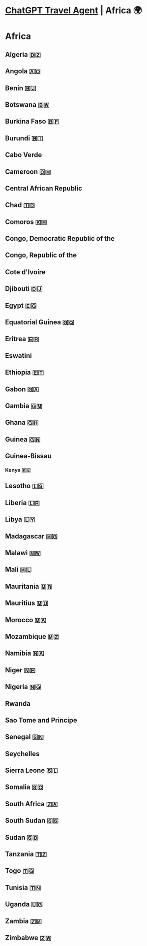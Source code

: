 # [ChatGPT Travel Agent](https://chat.openai.com/) \| Africa 🌍  
# Africa 
## Algeria 🇩🇿 
## Angola 🇦🇴 
## Benin 🇧🇯 
## Botswana 🇧🇼 
## Burkina Faso 🇧🇫
## Burundi 🇧🇮 
## Cabo Verde
## Cameroon 🇨🇲 
## Central African Republic
## Chad 🇹🇩 
## Comoros 🇰🇲 
## Congo, Democratic Republic of the
## Congo, Republic of the
## Cote d'Ivoire
## Djibouti 🇩🇯 
## Egypt 🇪🇬 
## Equatorial Guinea 🇬🇶 
## Eritrea 🇪🇷 
## Eswatini
## Ethiopia 🇪🇹 
## Gabon 🇬🇦 
## Gambia 🇬🇲 
## Ghana 🇬🇭 
## Guinea 🇬🇳 
## Guinea-Bissau
### Kenya 🇰🇪 
## Lesotho 🇱🇸 
## Liberia 🇱🇷 
## Libya 🇱🇾 
## Madagascar 🇲🇬 
## Malawi 🇲🇼 
## Mali 🇲🇱 
## Mauritania 🇲🇷 
## Mauritius 🇲🇺 
## Morocco 🇲🇦 
## Mozambique 🇲🇿 
## Namibia 🇳🇦 
## Niger 🇳🇪 
## Nigeria 🇳🇬 
## Rwanda
## Sao Tome and Principe
## Senegal 🇸🇳 
## Seychelles
## Sierra Leone 🇸🇱 
## Somalia 🇸🇴 
## South Africa 🇿🇦 
## South Sudan 🇸🇸 
## Sudan 🇸🇩 
## Tanzania 🇹🇿 
## Togo 🇹🇬 
## Tunisia 🇹🇳 
## Uganda 🇺🇬 
## Zambia 🇿🇲 
## Zimbabwe 🇿🇼 
